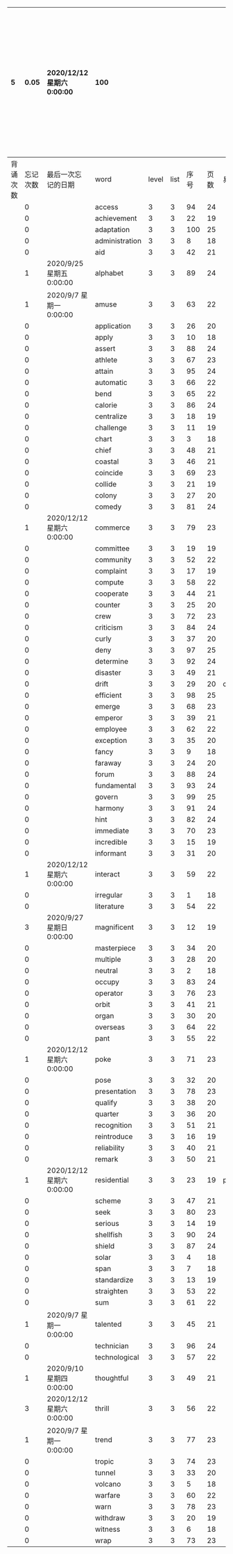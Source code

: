 |5|0.05|2020/12/12 星期六 0:00:00|100|||||||本行表示本列表背诵次数，最后一次遗忘率和最后一次背诵时间|
|:--|:--|:--|:--|:--|:--|:--|:--|:--|:--|:--|
|背诵次数|忘记次数|最后一次忘记的日期|word|level|list|序号|页数|易混淆1|助记备注||
||0||access|3|3|94|24||||
||0||achievement|3|3|22|19||||
||0||adaptation|3|3|100|25||||
||0||administration|3|3|8|18||||
||0||aid|3|3|42|21||||
||1|2020/9/25 星期五 0:00:00|alphabet|3|3|89|24||||
||1|2020/9/7 星期一 0:00:00|amuse|3|3|63|22||||
||0||application|3|3|26|20||||
||0||apply|3|3|10|18||||
||0||assert|3|3|88|24||||
||0||athlete|3|3|67|23||||
||0||attain|3|3|95|24||||
||0||automatic|3|3|66|22||||
||0||bend|3|3|65|22||||
||0||calorie|3|3|86|24||||
||0||centralize|3|3|18|19||||
||0||challenge|3|3|11|19||||
||0||chart|3|3|3|18||||
||0||chief|3|3|48|21||||
||0||coastal|3|3|46|21||||
||0||coincide|3|3|69|23||||
||0||collide|3|3|21|19||||
||0||colony|3|3|27|20||||
||0||comedy|3|3|81|24||||
||1|2020/12/12 星期六 0:00:00|commerce|3|3|79|23||||
||0||committee|3|3|19|19||||
||0||community|3|3|52|22||||
||0||complaint|3|3|17|19||||
||0||compute|3|3|58|22||||
||0||cooperate|3|3|44|21||||
||0||counter|3|3|25|20||||
||0||crew|3|3|72|23||||
||0||criticism|3|3|84|24||||
||0||curly|3|3|37|20||||
||0||deny|3|3|97|25||||
||0||determine|3|3|92|24||||
||0||disaster|3|3|49|21||||
||0||drift|3|3|29|20|draft|||
||0||efficient|3|3|98|25||||
||0||emerge|3|3|68|23||||
||0||emperor|3|3|39|21||||
||0||employee|3|3|62|22||||
||0||exception|3|3|35|20||||
||0||fancy|3|3|9|18||||
||0||faraway|3|3|24|20||||
||0||forum|3|3|88|24||||
||0||fundamental|3|3|93|24||||
||0||govern|3|3|99|25||||
||0||harmony|3|3|91|24||||
||0||hint|3|3|82|24||||
||0||immediate|3|3|70|23||||
||0||incredible|3|3|15|19||||
||0||informant|3|3|31|20||||
||1|2020/12/12 星期六 0:00:00|interact|3|3|59|22||||
||0||irregular|3|3|1|18||||
||0||literature|3|3|54|22||||
||3|2020/9/27 星期日 0:00:00|magnificent|3|3|12|19||||
||0||masterpiece|3|3|34|20||||
||0||multiple|3|3|28|20||||
||0||neutral|3|3|2|18||||
||0||occupy|3|3|83|24||||
||0||operator|3|3|76|23||||
||0||orbit|3|3|41|21||||
||0||organ|3|3|30|20||||
||0||overseas|3|3|64|22||||
||0||pant|3|3|55|22||||
||1|2020/12/12 星期六 0:00:00|poke|3|3|71|23||||
||0||pose|3|3|32|20||||
||0||presentation|3|3|78|23||||
||0||qualify|3|3|38|20||||
||0||quarter|3|3|36|20||||
||0||recognition|3|3|51|21||||
||0||reintroduce|3|3|16|19||||
||0||reliability|3|3|40|21||||
||0||remark|3|3|50|21||||
||1|2020/12/12 星期六 0:00:00|residential|3|3|23|19|presidential|reside||
||0||scheme|3|3|47|21||||
||0||seek|3|3|80|23||||
||0||serious|3|3|14|19||||
||0||shellfish|3|3|90|24||||
||0||shield|3|3|87|24||||
||0||solar|3|3|4|18||||
||0||span|3|3|7|18||||
||0||standardize|3|3|13|19||||
||0||straighten|3|3|53|22||||
||0||sum|3|3|61|22||||
||1|2020/9/7 星期一 0:00:00|talented|3|3|45|21||||
||0||technician|3|3|96|24||||
||0||technological|3|3|57|22||||
||1|2020/9/10 星期四 0:00:00|thoughtful|3|3|49|21||||
||3|2020/12/12 星期六 0:00:00|thrill|3|3|56|22||||
||1|2020/9/7 星期一 0:00:00|trend|3|3|77|23||||
||0||tropic|3|3|74|23||||
||0||tunnel|3|3|33|20||||
||0||volcano|3|3|5|18||||
||0||warfare|3|3|60|22||||
||0||warn|3|3|78|23||||
||0||withdraw|3|3|20|19||||
||0||witness|3|3|6|18||||
||0||wrap|3|3|73|23||||
